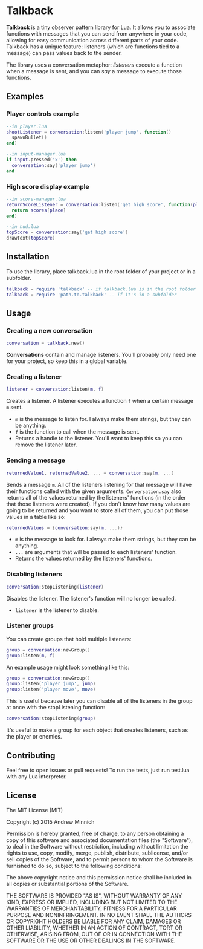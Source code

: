 # Talkback

**Talkback** is a tiny observer pattern library for Lua. It allows you to associate functions with messages that you can send from anywhere in your code, allowing for easy communication across different parts of your code. Talkback has a unique feature: listeners (which are functions tied to a message) can pass values back to the sender.

The library uses a conversation metaphor: *listeners* execute a function when a message is sent, and you can *say* a message to execute those functions.

## Examples

### Player controls example
```lua
--in player.lua
shootListener = conversation:listen('player jump', function()
  spawnBullet()
end)

--in input-manager.lua
if input.pressed('x') then
  conversation:say('player jump')
end
```

### High score display example
```lua
--in score-manager.lua
returnScoreListener = conversation:listen('get high score', function(place)
  return scores[place]
end)

--in hud.lua
topScore = conversation:say('get high score')
drawText(topScore)
```

## Installation

To use the library, place talkback.lua in the root folder of your project or in a subfolder.
```lua
talkback = require 'talkback' -- if talkback.lua is in the root folder
talkback = require 'path.to.talkback' -- if it's in a subfolder
```

## Usage

### Creating a new conversation
```lua
conversation = talkback.new()
```
**Conversations** contain and manage listeners. You'll probably only need one for your project, so keep this in a global variable.

### Creating a listener
```lua
listener = conversation:listen(m, f)
```
Creates a listener. A listener executes a function `f` when a certain message `m` sent.
- `m` is the message to listen for. I always make them strings, but they can be anything.
- `f` is the function to call when the message is sent.
- Returns a handle to the listener. You'll want to keep this so you can remove the listener later.

### Sending a message
```lua
returnedValue1, returnedValue2, ... = conversation:say(m, ...)
```
Sends a message `m`. All of the listeners listening for that message will have their functions called with the given arguments. `Conversation.say` also returns all of the values returned by the listeners' functions (in the order that those listeners were created). If you don't know how many values are going to be returned and you want to store all of them, you can put those values in a table like so:
```lua
returnedValues = {conversation:say(m, ...)}
```
- `m` is the message to look for. I always make them strings, but they can be anything.
- `...` are arguments that will be passed to each listeners' function.
- Returns the values returned by the listeners' functions.

### Disabling listeners
```lua
conversation:stopListening(listener)
```
Disables the listener. The listener's function will no longer be called.
- `listener` is the listener to disable.

### Listener groups
You can create groups that hold multiple listeners:
```lua
group = conversation:newGroup()
group:listen(m, f)
```

An example usage might look something like this:
```lua
group = conversation:newGroup()
group:listen('player jump', jump)
group:listen('player move', move)
```

This is useful because later you can disable all of the listeners in the group at once with the stopListening function:
```lua
conversation:stopListening(group)
```

It's useful to make a group for each object that creates listeners, such as the player or enemies.

## Contributing

Feel free to open issues or pull requests! To run the tests, just run test.lua with any Lua interpreter.

## License

The MIT License (MIT)

Copyright (c) 2015 Andrew Minnich

Permission is hereby granted, free of charge, to any person obtaining a copy
of this software and associated documentation files (the "Software"), to deal
in the Software without restriction, including without limitation the rights
to use, copy, modify, merge, publish, distribute, sublicense, and/or sell
copies of the Software, and to permit persons to whom the Software is
furnished to do so, subject to the following conditions:

The above copyright notice and this permission notice shall be included in
all copies or substantial portions of the Software.

THE SOFTWARE IS PROVIDED "AS IS", WITHOUT WARRANTY OF ANY KIND, EXPRESS OR
IMPLIED, INCLUDING BUT NOT LIMITED TO THE WARRANTIES OF MERCHANTABILITY,
FITNESS FOR A PARTICULAR PURPOSE AND NONINFRINGEMENT. IN NO EVENT SHALL THE
AUTHORS OR COPYRIGHT HOLDERS BE LIABLE FOR ANY CLAIM, DAMAGES OR OTHER
LIABILITY, WHETHER IN AN ACTION OF CONTRACT, TORT OR OTHERWISE, ARISING FROM,
OUT OF OR IN CONNECTION WITH THE SOFTWARE OR THE USE OR OTHER DEALINGS IN
THE SOFTWARE.
